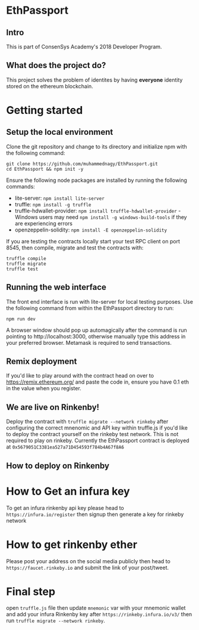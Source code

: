 # EthPassport

## Intro
This is part of ConsenSys Academy's 2018 Developer Program.

## What does the project do?
This project solves the problem of  identites by having **everyone** identity stored on the ethereum  blockchain.

# Getting started
## Setup the local environment

Clone the git repository and change to its directory and initialize npm with the following command:
```
git clone https://github.com/muhammednagy/EthPassport.git
cd EthPassport && npm init -y
```
Ensure the following node packages are installed by running the following commands:

- lite-server: `npm install lite-server`
- truffle: `npm install -g truffle`
- truffle-hdwallet-provider: `npm install truffle-hdwallet-provider` - Windows users may need `npm install -g windows-build-tools` if they are experiencing errors
- openzeppelin-solidity: `npm install -E openzeppelin-solidity`

If you are testing the contracts locally start your test RPC client on port 8545, then compile, migrate and test the contracts with: 
```
truffle compile
truffle migrate
truffle test
```
## Running the web interface

The front end interface is run with lite-server for local testing purposes. Use the following command from within the EthPassport directory to run:

`npm run dev`

A browser window should pop up automagically after the command is run pointing to http://localhost:3000, otherwise manually type this address in your preferred browser. Metamask is required to send transactions.


## Remix deployment

If you'd like to play around with the contract head on over to https://remix.ethereum.org/ and paste the code in, ensure you have 0.1 eth in the value when you register.

## We are live on Rinkenby!


Deploy the contract with `truffle migrate --network rinkeby` after configuring the correct mnenomic and API key within truffle.js if you'd like to deploy the contract yourself on the rinkeby test network. This is not required to play on rinkeby. Currently the EthPassport contract is deployed at `0x5679051C3381ea527a71D454593f784b4A67f8A6`

##  How to deploy on Rinkenby

# How to Get an infura key
To get an infura rinkenby api key please head to `https://infura.io/register` then signup then generate a key for rinkeby network

# How to get rinkenby ether

Please post  your address on the social media publicly then  head to `https://faucet.rinkeby.io` and submit the link of  your post/tweet.

# Final step

open `truffle.js` file then update `mnemonic` var with your mnemonic wallet and add your infura Rinkenby key after `https://rinkeby.infura.io/v3/`
then run `truffle migrate --network rinkeby`.